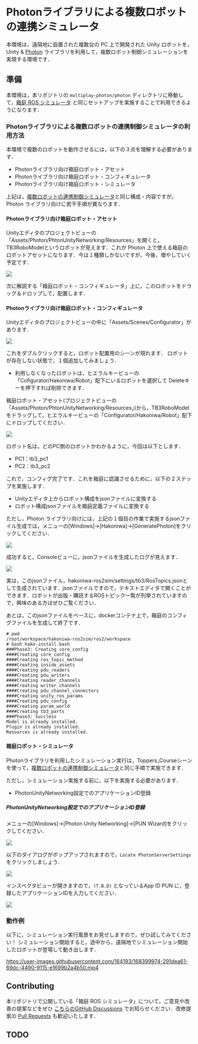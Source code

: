 # Photonライブラリによる複数ロボットの連携シミュレータ

本環境は，遠隔地に設置された複数台の PC 上で開発された Unity ロボットを，Unity & [Photon](https://www.photonengine.com/) ライブラリを利用して，複数ロボット制御シミュレーションを実現する環境です．

## 準備

本環境は，本リポジトリの `multiplay-photon/photon` ディレクトリに移動して，[箱庭 ROS シミュレータ](https://github.com/toppers/hakoniwa-ros2sim) と同じセットアップを実施することで利用できるようになります．


### Photonライブラリによる複数ロボットの連携制御シミュレータの利用方法

本環境で複数のロボットを動作させるには，以下の３点を理解する必要があります．

* Photonライブラリ向け箱庭ロボット・アセット
* Photonライブラリ向け箱庭ロボット・コンフィギュレータ
* Photonライブラリ向け箱庭ロボット・シミュレータ

上記は，[複数ロボットの連携制御シミュレータ](https://github.com/toppers/hakoniwa-ros-multiplay/tree/main/multiplay-local)と同じ構成・内容ですが，Photon ライブラリ向けに若干手順が異なります．

#### Photonライブラリ向け箱庭ロボット・アセット

Unityエディタのプロジェクトビューの「Assets/Photon/PhtonUnityNetworking/Resources」を開くと，TB3RoboModelというロボットが見えます．これが Photon 上で使える箱庭のロボットアセットになります．今は１種類しかないですが，今後，増やしていく予定です．

![](https://camo.qiitausercontent.com/391c82498490e3f537d5eb68d3fb455411e34b35/68747470733a2f2f71696974612d696d6167652d73746f72652e73332e61702d6e6f727468656173742d312e616d617a6f6e6177732e636f6d2f302f3234343134372f38376261353437652d383566662d356163302d616561642d3837353836383331383461372e706e67)

次に解説する「箱庭ロボット・コンフィギュレータ」上に，このロボットをドラッグ＆ドロップして，配置します．


#### Photonライブラリ向け箱庭ロボット・コンフィギュレータ

Unityエディタのプロジェクトビューの中に「Assets/Scenes/Configurator」があります．

![](https://camo.qiitausercontent.com/51acd75873c57a29eccfbad9e61bae807617c2f2/68747470733a2f2f71696974612d696d6167652d73746f72652e73332e61702d6e6f727468656173742d312e616d617a6f6e6177732e636f6d2f302f3234343134372f38363164376635302d656366302d353538372d396230352d6563383330663864383232652e706e67)

これをダブルクリックすると，ロボット配置用のシーンが現れます．
ロボットが存在しない状態で，１個追加してみましょう．

* 利用しなくなったロボットは，ヒエラルキービューの「Cofigurator/Hakoniwa/Robot」配下にいるロボットを選択して Deleteキーを押下すれば削除できます．


箱庭ロボット・アセット(プロジェクトビューの「Assets/Photon/PhtonUnityNetworking/Resources」)から，TB3RoboModelをドラッグして，ヒエラルキービューの「Configurator/Hakoniwa/Robot」配下にドロップしてください．

![](https://camo.qiitausercontent.com/f5ee033c8388fa0e28893972997f131a8a6d3f96/68747470733a2f2f71696974612d696d6167652d73746f72652e73332e61702d6e6f727468656173742d312e616d617a6f6e6177732e636f6d2f302f3234343134372f31646235356437352d336130662d653566612d646336662d3737336165613563383131322e706e67)


ロボット名は，どのPC側のロボットかわかるように，今回は以下とします．

* PC1：tb3_pc1
* PC2：tb3_pc2

これで，コンフィグ完了です．これを箱庭に認識させるために，以下の２ステップを実施します．

* Unityエディタ上からロボット構成をjsonファイルに変換する
* ロボット構成jsonファイルを箱庭定義ファイルに変換する

ただし，Photon ライブラリ向けには，上記の１個目の作業で実施するjsonファイル生成では，メニューの[Windows]->[Hakoniwa]->[GeneratePhoton]をクリックしてください．

![](https://camo.qiitausercontent.com/0b0b6c950f849febbc8f453b88740a071691ee48/68747470733a2f2f71696974612d696d6167652d73746f72652e73332e61702d6e6f727468656173742d312e616d617a6f6e6177732e636f6d2f302f3234343134372f30333534656263382d656663352d323533382d356133622d6431623637396262633030352e706e67)


成功すると，Consoleビューに，jsonファイルを生成したログが見えます．

![](https://camo.qiitausercontent.com/7d62ae26137160e43af3de5c79c31409540ec34b/68747470733a2f2f71696974612d696d6167652d73746f72652e73332e61702d6e6f727468656173742d312e616d617a6f6e6177732e636f6d2f302f3234343134372f31626561303064362d316263362d653230342d613466362d3633393861656137363430382e706e67)

実は，このjsonファイル，hakoniwa-ros2sim/settings/tb3/RosTopics.jsonとして生成されています．jsonファイルですので，テキストエディタで開くことができます．ロボットが出版・購読するROSトピック一覧が列挙されていますので，興味のある方はぜひご覧ください．

あとは，このjsonファイルをベースに，dockerコンテナ上で，箱庭のコンフィグファイルを生成して終了です．

```
# pwd
/root/workspace/hakoniwa-ros2sim/ros2/workspace
# bash hako-install.bash
###Phase3: Creating core_config
####Creating core_config
####Creating ros_topic_method
####Creating inside_assets
####Creating pdu_readers
####Creating pdu_writers
####Creating reader_channels
####Creating writer_channels
####Creating pdu_channel_connectors
####Creating unity_ros_params
####Creating pdu_config
####Creating param_world
####Creating tb3_parts
###Phase3: Succless
Model is already installed.
Plugin is already installed.
Resources is already installed.
```


#### 箱庭ロボット・シミュレータ

Photonライブラリを利用したシミュレーション実行は，Toppers_Courseシーンを使って，[複数ロボットの連携制御シミュレータ](https://github.com/toppers/hakoniwa-ros-multiplay/tree/main/multiplay-local)と同じ手順で実施できます．

ただし，シミュレーション実施する前に，以下を実施する必要があります．

* PhotonUnityNetworking設定でのアプリケーションID登録

##### PhotonUnityNetworking設定でのアプリケーションID登録

メニューの[Windows]->[Photon Unity Networking]->[PUN Wizard]をクリックしてください．

![](https://camo.qiitausercontent.com/f565de71ae0f44d8abcf6ebe74d370962cb39e8a/68747470733a2f2f71696974612d696d6167652d73746f72652e73332e61702d6e6f727468656173742d312e616d617a6f6e6177732e636f6d2f302f3234343134372f34623235393034382d323866612d326433352d373332352d3734306466353535363762622e706e67)

以下のダイアログがポップアップされますので，`Locate PhotonServerSettings` をクリックしましょう．

![](https://camo.qiitausercontent.com/25139f2147cce805c71f92353e4feef176c35bfe/68747470733a2f2f71696974612d696d6167652d73746f72652e73332e61702d6e6f727468656173742d312e616d617a6f6e6177732e636f6d2f302f3234343134372f65353436613665302d393533622d373332392d336230342d3833313461363632643636652e706e67)

インスペクタビューが開きますので，`(T.B.D)` となっているApp ID PUN に，登録したアプリケーションIDを入力してください．

![](https://camo.qiitausercontent.com/44a18be628534f2800438505dc97156abf845810/68747470733a2f2f71696974612d696d6167652d73746f72652e73332e61702d6e6f727468656173742d312e616d617a6f6e6177732e636f6d2f302f3234343134372f33623432323936312d623932332d366131662d623830652d3030646462336362643233382e706e67)


### 動作例

以下に，シミュレーション実行風景をお見せしますので，ぜひ試してみてください！
シミュレーション開始すると，途中から，遠隔地でシミュレーション開始したロボットが登場して動き出します．

https://user-images.githubusercontent.com/164193/168399974-291dea61-69dc-4490-9115-e1699b2a4b50.mp4



## Contributing

本リポジトリで公開している「箱庭 ROS シミュレータ」について，ご意見や改善の提案などをぜひ [こちらのGitHub Discussions](https://github.com/toppers/hakoniwa/discussions/categories/idea-request) でお知らせください．改修提案の [Pull Requests](https://github.com/toppers/hakoniwa-ros2sim/pulls) も歓迎いたします．

## TODO
